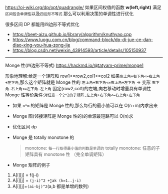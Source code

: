 https://oi-wiki.org/dp/opt/quadrangle/
如果区间权值的函数 **w(left,right)** 满足 `区间包含单调性`以及`四边形不等式`
那么可以利用决策的单调性进行优化

很多区间 DP 都能用四边形不等式优化

- https://beet-aizu.github.io/library/algorithm/knuthyao.cpp
- https://www.luogu.com.cn/blog/command-block/dp-di-jue-ce-dan-diao-xing-you-hua-zong-jie
- https://blog.csdn.net/weixin_43914593/article/details/105150937

---

Monge 性(四边形不等式)
https://hackmd.io/@tatyam-prime/monge1

形象地理解:给定一个矩阵和 row1<=row2,col1<=col2
如果`左上角+右下角<=右上角+左下角`,那么这个矩阵就是 Monge 性的
`左上角+右下角<=右上角+左下角` => 变形
`右下角-右上角<=左下角-左上角`
固定(row2,col1)的左端,向右移动时增量具有单调性
Monge 性等价条件:`对任意一个2*2的子矩阵,左上角+右下角<=右上角+左下角`

- 如果 `n*m` 的矩阵是 Monge 性的,那么每行的最小值可以在 O(n+m)内求出来
- Monge 图(邻接矩阵是 Monge 性的)的单源最短路可以 O(n)求
- 优化区间 dp
- Monge 是 totally monotone 的

  > monotone: `每一行取得最小值的列数是单调的`
  > totally monotone: 任意的子矩阵具有 monotone 性 （完全单调矩阵）

- Monge 矩阵的例子

1. A[i][j] = f(j-i)
2. A[i][j] = `(j-i)^2 +∑ak (k=1..j-i)`
3. A[i][j]=`(ai-bj)^2`(a,b 都是单增的数列)
